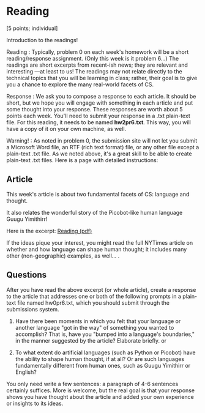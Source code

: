 # Reading

[5 points; individual]

Introduction to the readings!

Reading
: Typically, problem 0 on each week's homework will be a short reading/response assignment. (Only this week is it problem 6...) The readings are short excerpts from recent-ish news; they are relevant and interesting —at least to us! The readings may not relate directly to the technical topics that you will be learning in class; rather, their goal is to give you a chance to explore the many real-world facets of CS.

Response
: We ask you to compose a response to each article. It should be short, but we hope you will engage with something in each article and put some thought into your response. These responses are worth about 5 points each week. You'll need to submit your response in a .txt plain-text file. For this reading, it needs to be named **hw2pr6.txt**. This way, you will have a copy of it on your own machine, as well.

Warning!
: As noted in problem 0, the submission site will not let you submit a Microsoft Word file, an RTF (rich text format) file, or any other file except a plain-text .txt file. As we noted above, it's a great skill to be able to create plain-text .txt files. Here is a page with detailed instructions:

## Article

This week's article is about two fundamental facets of CS: language and thought.

It also relates the wonderful story of the Picobot-like human language Guugu Yimithirr!

Here is the excerpt: [Reading (pdf)](language_shapes.pdf)

If the ideas pique your interest, you might read the full NYTimes article on whether and how language can shape human thought; it includes many other (non-geographic) examples, as well... .

## Questions

After you have read the above excerpt (or whole article), create a response to the article that addresses one or both of the following prompts in a plain-text file named hw0pr6.txt, which you should submit through the submissions system.

1. Have there been moments in which you felt that your language or another language "got in the way" of something you wanted to accomplish? That is, have you "bumped into a language's boundaries," in the manner suggested by the article? Elaborate briefly. or

2. To what extent do artificial languages (such as Python or Picobot) have the ability to shape human thought, if at all? Or are such languages fundamentally different from human ones, such as Guugu Yimithirr or English?

You only need write a few sentences: a paragraph of 4-6 sentences certainly suffices. More is welcome, but the real goal is that your response shows you have thought about the article and added your own experience or insights to its ideas.
